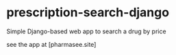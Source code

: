 # prescription-search-django
Simple Django-based web app to search a drug by price

see the app at [pharmasee.site]
